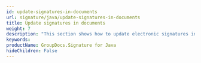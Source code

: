 ```yaml
---
id: update-signatures-in-documents
url: signature/java/update-signatures-in-documents
title: Update signatures in documents
weight: 7
description: "This section shows how to update electronic signatures in the documents."
keywords: 
productName: GroupDocs.Signature for Java
hideChildren: False
---
```

